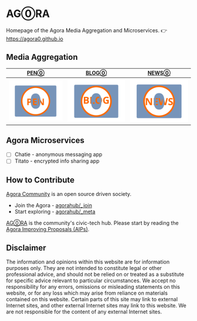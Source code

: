 # AG⓪RA

Homepage of the Agora Media Aggregation and Microservices. 👉 https://agora0.github.io

## Media Aggregation

| [PEN⓪](https://agorahub.github.io/pen0) | [BLOG⓪](https://agora0.gitlab.io/blog) | [NEWS⓪](https://agora0.gitlab.io/news) |
| -- | -- | -- |
| [![](./img/portfolio/pen0.png)](https://agorahub.github.io/pen0) | [![](./img/portfolio/blog0.png)](https://agorahub.github.io/blog0) | [![](./img/portfolio/news0.png)](https://agorahub.github.io/news0) |

## Agora Microservices

- [ ] Chatie - anonymous messaging app
- [ ] Titato - encrypted info sharing app

## How to Contribute

[Agora Community](https://github.com/agorahub) is an open source driven society.
- Join the Agora - [agorahub/_join](https://github.com/agorahub/_join)
- Start exploring - [agorahub/_meta](https://github.com/agorahub/_meta)

[AG⓪RA](https://github.com/agora0) is the community's civic-tech hub. Please start by reading the [Agora Improving Proposals (AIPs)](https://github.com/agorahub/AIPs).

## Disclaimer

The information and opinions within this website are for information purposes only. They are not intended to constitute legal or other professional advice, and should not be relied on or treated as a substitute for specific advice relevant to particular circumstances. We accept no responsibility for any errors, omissions or misleading statements on this website, or for any loss which may arise from reliance on materials contained on this website. Certain parts of this site may link to external Internet sites, and other external Internet sites may link to this website. We are not responsible for the content of any external Internet sites.
